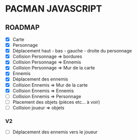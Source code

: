 # PACMAN JAVASCRIPT

## ROADMAP

- [x] Carte
- [x] Personnage
- [x] Déplacement haut - bas - gauche - droite du personnage
- [x] Collision Personnage => bordures
- [x] Collision Personnage => Ennemis
- [x] Collision Personnage => Mur de la carte
- [x] Ennemis 
- [x] Déplacement des ennemis
- [x] Collision Ennemis => Mur de la carte
- [x] Collision Ennemis => Ennemis
- [ ] Collision Ennemis => Personnage
- [ ] Placement des objets (pièces etc... à voir)
- [ ] Collision joueur => objets

### V2

- [ ] Déplacement des ennemis vers le joueur